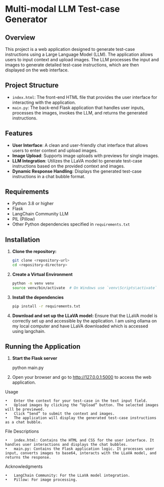 # Multi-modal LLM Test-case Generator

## Overview

This project is a web application designed to generate test-case instructions using a Large Language Model (LLM). The application allows users to input context and upload images. The LLM processes the input and images to generate detailed test-case instructions, which are then displayed on the web interface.

## Project Structure

- `index.html`: The front-end HTML file that provides the user interface for interacting with the application.
- `main.py`: The back-end Flask application that handles user inputs, processes the images, invokes the LLM, and returns the generated instructions.

## Features

- **User Interface**: A clean and user-friendly chat interface that allows users to enter context and upload images.
- **Image Upload**: Supports image uploads with previews for single images.
- **LLM Integration**: Utilizes the LLaVA model to generate test-case instructions based on the provided context and images.
- **Dynamic Response Handling**: Displays the generated test-case instructions in a chat bubble format.

## Requirements

- Python 3.8 or higher
- Flask
- LangChain Community LLM
- PIL (Pillow)
- Other Python dependencies specified in `requirements.txt`

## Installation

1. **Clone the repository:**

   ```bash
   git clone <repository-url>
   cd <repository-directory>

2. **Create a Virtual Environment**
    
    ```bash
    python -m venv venv
    source venv/bin/activate  # On Windows use `venv\Scripts\activate`

3. **Install the dependencies**

    ```bash
    pip install -r requirements.txt

4.	**Download and set up the LLaVA model:**
Ensure that the LLaVA model is correctly set up and accessible by the application.
I am using ollama on my local computer and have LLaVA downloaded which is accessed using langchain.

## Running the Application 

1. **Start the Flask server**

    python main.py

2. Open your browser and go to http://127.0.0.1:5000 to access the web application.

Usage

	•	Enter the context for your test-case in the text input field.
	•	Upload images by clicking the “Upload” button. The selected images will be previewed.
	•	Click “Send” to submit the context and images.
	•	The application will display the generated test-case instructions as a chat bubble.

File Descriptions

	•	index.html: Contains the HTML and CSS for the user interface. It handles user interactions and displays the chat bubbles.
	•	main.py: Contains the Flask application logic. It processes user input, converts images to base64, interacts with the LLaVA model, and returns the response.

Acknowledgments

	•	LangChain Community: For the LLaVA model integration.
	•	Pillow: For image processing.




